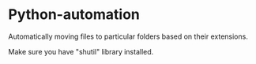 # Python-automation
Automatically moving files to particular folders based on their extensions.

Make sure you have "shutil" library installed.
